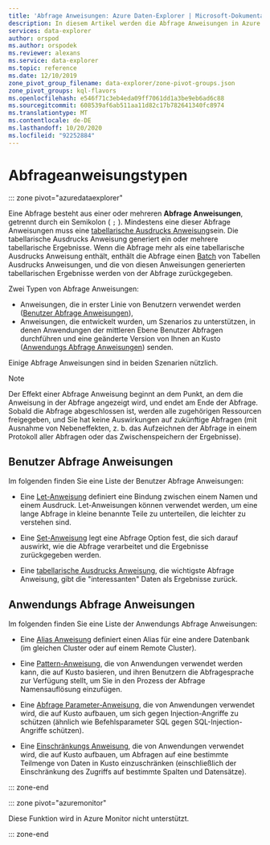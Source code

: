 ```yaml
---
title: 'Abfrage Anweisungen: Azure Daten-Explorer | Microsoft-Dokumentation'
description: In diesem Artikel werden die Abfrage Anweisungen in Azure Daten-Explorer beschrieben.
services: data-explorer
author: orspod
ms.author: orspodek
ms.reviewer: alexans
ms.service: data-explorer
ms.topic: reference
ms.date: 12/10/2019
zone_pivot_group_filename: data-explorer/zone-pivot-groups.json
zone_pivot_groups: kql-flavors
ms.openlocfilehash: e546f71c3eb4eda09ff7061dd1a3be9eb6ad6c88
ms.sourcegitcommit: 608539af6ab511aa11d82c17b782641340fc8974
ms.translationtype: MT
ms.contentlocale: de-DE
ms.lasthandoff: 10/20/2020
ms.locfileid: "92252884"
---
```

# <a name="query-statement-types"></a>Abfrageanweisungstypen

::: zone pivot="azuredataexplorer"

Eine Abfrage besteht aus einer oder mehreren **Abfrage Anweisungen**, getrennt durch ein Semikolon ( `;` ).
Mindestens eine dieser Abfrage Anweisungen muss eine [tabellarische Ausdrucks Anweisung](./tabularexpressionstatements.md)sein.
Die tabellarische Ausdrucks Anweisung generiert ein oder mehrere tabellarische Ergebnisse.
Wenn die Abfrage mehr als eine tabellarische Ausdrucks Anweisung enthält, enthält die Abfrage einen [Batch](./batches.md) von Tabellen Ausdrucks Anweisungen, und die von diesen Anweisungen generierten tabellarischen Ergebnisse werden von der Abfrage zurückgegeben.

Zwei Typen von Abfrage Anweisungen:

* Anweisungen, die in erster Linie von Benutzern verwendet werden ([Benutzer Abfrage Anweisungen](#user-query-statements)),
* Anweisungen, die entwickelt wurden, um Szenarios zu unterstützen, in denen Anwendungen der mittleren Ebene Benutzer Abfragen durchführen und eine geänderte Version von Ihnen an Kusto ([Anwendungs Abfrage Anweisungen](#application-query-statements)) senden.

Einige Abfrage Anweisungen sind in beiden Szenarien nützlich.

> [!NOTE]
> Der Effekt einer Abfrage Anweisung beginnt an dem Punkt, an dem die Anweisung in der Abfrage angezeigt wird, und endet am Ende der Abfrage. Sobald die Abfrage abgeschlossen ist, werden alle zugehörigen Ressourcen freigegeben, und Sie hat keine Auswirkungen auf zukünftige Abfragen (mit Ausnahme von Nebeneffekten, z. b. das Aufzeichnen der Abfrage in einem Protokoll aller Abfragen oder das Zwischenspeichern der Ergebnisse).

## <a name="user-query-statements"></a>Benutzer Abfrage Anweisungen

Im folgenden finden Sie eine Liste der Benutzer Abfrage Anweisungen:

* Eine [Let-Anweisung](./letstatement.md) definiert eine Bindung zwischen einem Namen und einem Ausdruck.
  Let-Anweisungen können verwendet werden, um eine lange Abfrage in kleine benannte Teile zu unterteilen, die leichter zu verstehen sind.

* Eine [Set-Anweisung](./setstatement.md) legt eine Abfrage Option fest, die sich darauf auswirkt, wie die Abfrage verarbeitet und die Ergebnisse zurückgegeben werden.

* Eine [tabellarische Ausdrucks Anweisung](./tabularexpressionstatements.md), die wichtigste Abfrage Anweisung, gibt die "interessanten" Daten als Ergebnisse zurück.

## <a name="application-query-statements"></a>Anwendungs Abfrage Anweisungen

Im folgenden finden Sie eine Liste der Anwendungs Abfrage Anweisungen:

* Eine [Alias Anweisung](./aliasstatement.md) definiert einen Alias für eine andere Datenbank (im gleichen Cluster oder auf einem Remote Cluster).

* Eine [Pattern-Anweisung](./patternstatement.md), die von Anwendungen verwendet werden kann, die auf Kusto basieren, und ihren Benutzern die Abfragesprache zur Verfügung stellt, um Sie in den Prozess der Abfrage Namensauflösung einzufügen.

* Eine [Abfrage Parameter-Anweisung](./queryparametersstatement.md), die von Anwendungen verwendet wird, die auf Kusto aufbauen, um sich gegen Injection-Angriffe zu schützen (ähnlich wie Befehlsparameter SQL gegen SQL-Injection-Angriffe schützen).

* Eine [Einschränkungs Anweisung](./restrictstatement.md), die von Anwendungen verwendet wird, die auf Kusto aufbauen, um Abfragen auf eine bestimmte Teilmenge von Daten in Kusto einzuschränken (einschließlich der Einschränkung des Zugriffs auf bestimmte Spalten und Datensätze).

::: zone-end

::: zone pivot="azuremonitor"

Diese Funktion wird in Azure Monitor nicht unterstützt.

::: zone-end
